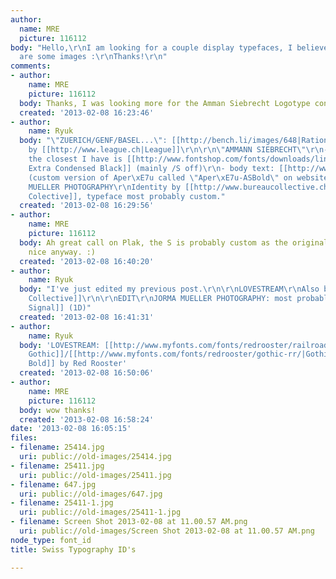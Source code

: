 ```yaml
---
author:
  name: MRE
  picture: 116112
body: "Hello,\r\nI am looking for a couple display typefaces, I believe they're Swiss...\r\nHere
  are some images :\r\nThanks!\r\n"
comments:
- author:
    name: MRE
    picture: 116112
  body: Thanks, I was looking more for the Amman Siebrecht Logotype condensed typeface
  created: '2013-02-08 16:23:46'
- author:
    name: Ryuk
  body: "\"ZUERICH/GENF/BASEL...\": [[http://bench.li/images/648|Rational SR Regular]]
    by [[http://www.league.ch|League]]\r\n\r\n\"AMMANN SIEBRECHT\"\r\n- woodmark:
    the closest I have is [[http://www.fontshop.com/fonts/downloads/linotype/plak_com_complete_pack/|Plak
    Extra Condensed Black]] (mainly /S off)\r\n- body text: [[http://www.colophon-foundry.org/fonts/apercu/about-font|Aper\xE7u]]
    (custom version of Aper\xE7u called \"Aper\xE7u-ASBold\" on website)\r\n\r\nJORMA
    MUELLER PHOTOGRAPHY\r\nIdentity by [[http://www.bureaucollective.ch/#!/project/44/1|Bureau
    Colective]], typeface most probably custom."
  created: '2013-02-08 16:29:56'
- author:
    name: MRE
    picture: 116112
  body: Ah great call on Plak, the S is probably custom as the original isn't very
    nice anyway. :)
  created: '2013-02-08 16:40:20'
- author:
    name: Ryuk
  body: "I've just edited my previous post.\r\n\r\nLOVESTREAM\r\nAlso by [[http://www.bureaucollective.ch/#!/project/39/1|Bureau
    Collective]]\r\n\r\nEDIT\r\nJORMA MUELLER PHOTOGRAPHY: most probably [[http://www.youworkforthem.com/font/T1052/signal|URW++
    Signal]] (1D)"
  created: '2013-02-08 16:41:31'
- author:
    name: Ryuk
  body: 'LOVESTREAM: [[http://www.myfonts.com/fonts/redrooster/railroad-gothic-rr/|Railroad
    Gothic]]/[[http://www.myfonts.com/fonts/redrooster/gothic-rr/|Gothic Condensed
    Bold]] by Red Rooster'
  created: '2013-02-08 16:50:06'
- author:
    name: MRE
    picture: 116112
  body: wow thanks!
  created: '2013-02-08 16:58:24'
date: '2013-02-08 16:05:15'
files:
- filename: 25414.jpg
  uri: public://old-images/25414.jpg
- filename: 25411.jpg
  uri: public://old-images/25411.jpg
- filename: 647.jpg
  uri: public://old-images/647.jpg
- filename: 25411-1.jpg
  uri: public://old-images/25411-1.jpg
- filename: Screen Shot 2013-02-08 at 11.00.57 AM.png
  uri: public://old-images/Screen Shot 2013-02-08 at 11.00.57 AM.png
node_type: font_id
title: Swiss Typography ID's

---
```

